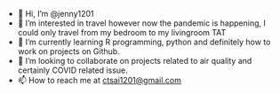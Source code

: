 - 👋 Hi, I’m @jenny1201
- 👀 I’m interested in travel however now the pandemic is happening, I could only travel from my bedroom to my livingroom TAT
- 🌱 I’m currently learning R programming, python and definitely how to work on projects on Github.
- 💞️ I’m looking to collaborate on projects related to air quality and certainly COVID related issue.
- 📫 How to reach me at ctsai1201@gmail.com 

<!---
jenny1201/jenny1201 is a ✨ special ✨ repository because its `README.md` (this file) appears on your GitHub profile.
You can click the Preview link to take a look at your changes.
--->
